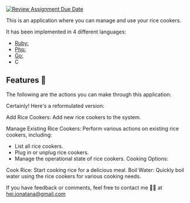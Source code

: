 [![Review Assignment Due Date](https://classroom.github.com/assets/deadline-readme-button-24ddc0f5d75046c5622901739e7c5dd533143b0c8e959d652212380cedb1ea36.svg)](https://classroom.github.com/a/__xb4cFP)

This is an application where you can manage and use your rice cookers.

It has been implemented in 4 different languages:
- [Ruby:](https://github.com/hei-school/cc-d4-rice-cooker-ci-JonatanaRandria/tree/feature/ruby)
- [Php:](https://github.com/hei-school/cc-d4-rice-cooker-ci-JonatanaRandria/tree/feature/php)
- [Go:](https://github.com/hei-school/cc-d4-rice-cooker-ci-JonatanaRandria/tree/feature/go)
- C

## Features :rocket:
The following are the actions you can make through this application:

Certainly! Here's a reformulated version:

Add Rice Cookers: Add new rice cookers to the system.

Manage Existing Rice Cookers: Perform various actions on existing rice cookers, including:

- List all rice cookers.
- Plug in or unplug rice cookers.
- Manage the operational state of rice cookers.
Cooking Options:

Cook Rice: Start cooking rice for a delicious meal.
Boil Water: Quickly boil water using the rice cookers for various cooking needs.

If you have feedback or comments, feel free to contact me 👨‍🦱 at [hei.jonatana@gmail.com](mailto:hei.jonatana@gmail.com)

